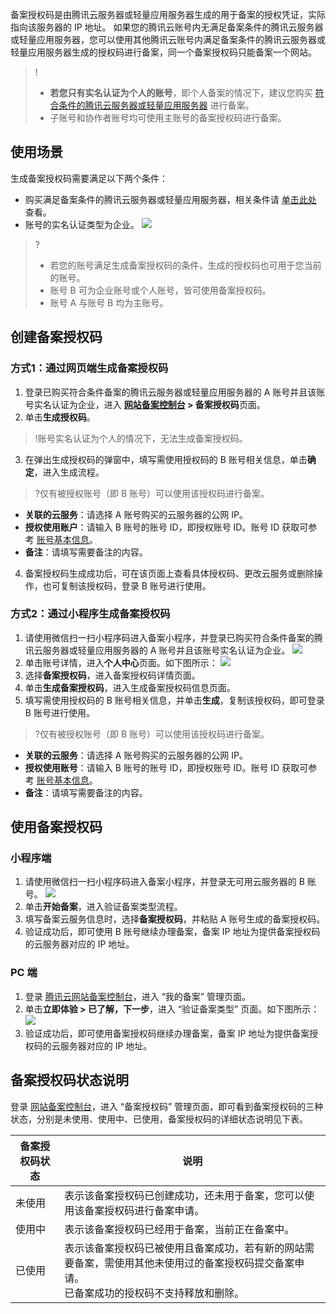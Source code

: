 备案授权码是由腾讯云服务器或轻量应用服务器生成的用于备案的授权凭证，实际指向该服务器的 IP 地址。
如果您的腾讯云账号内无满足备案条件的腾讯云服务器或轻量应用服务器，您可以使用其他腾讯云账号内满足备案条件的腾讯云服务器或轻量应用服务器生成的授权码进行备案，同一个备案授权码只能备案一个网站。

>!
>- **若您只有实名认证为个人的账号**，即个人备案的情况下，建议您购买 [符合条件的腾讯云服务器或轻量应用服务器](https://cloud.tencent.com/document/product/243/18908#record1) 进行备案。
>- 子账号和协作者账号均可使用主账号的备案授权码进行备案。

## 使用场景
生成备案授权码需要满足以下两个条件：
- 购买满足备案条件的腾讯云服务器或轻量应用服务器，相关条件请 [单击此处](https://cloud.tencent.com/document/product/243/18908#record1) 查看。
- 账号的实名认证类型为企业。
![](https://main.qcloudimg.com/raw/b85de62a913087cb4f9039fa000de2e5.jpg)
>?
>- 若您的账号满足生成备案授权码的条件，生成的授权码也可用于您当前的账号。 
>- 账号 B 可为企业账号或个人账号，皆可使用备案授权码。
>- 账号 A 与账号 B 均为主账号。

## 创建备案授权码
### 方式1：通过网页端生成备案授权码
1. 登录已购买符合条件备案的腾讯云服务器或轻量应用服务器的 A 账号并且该账号实名认证为企业，进入 **[网站备案控制台](https://console.cloud.tencent.com/beian) > 备案授权码**页面。
2. 单击**生成授权码**。
>!账号实名认证为个人的情况下，无法生成备案授权码。
3. 在弹出生成授权码的弹窗中，填写需使用授权码的 B 账号相关信息，单击**确定**，进入生成流程。
>?仅有被授权账号（即 B 账号）可以使用该授权码进行备案。
>
 - **关联的云服务**：请选择 A 账号购买的云服务器的公网 IP。
 - **授权使用账户**：请输入 B 账号的账号 ID，即授权账号 ID。账号 ID 获取可参考 [账号基本信息](https://cloud.tencent.com/document/product/378/11245)。
 - **备注**：请填写需要备注的内容。
4. 备案授权码生成成功后，可在该页面上查看具体授权码、更改云服务或删除操作，也可复制该授权码，登录 B 账号进行使用。

### 方式2：通过小程序生成备案授权码
1. 请使用微信扫一扫小程序码进入备案小程序，并登录已购买符合条件备案的腾讯云服务器或轻量应用服务器的 A 账号并且该账号实名认证为企业。
![](https://main.qcloudimg.com/raw/733c9e36fac545bfc6b216218818f26b.jpg)
2. 单击账号详情，进入**个人中心**页面。如下图所示：
![](https://main.qcloudimg.com/raw/9fe17cd4903266d1bbdc7315e233b194.jpg)
3. 选择**备案授权码**，进入备案授权码详情页面。
4. 单击**生成备案授权码**，进入生成备案授权码信息页面。
5. 填写需使用授权码的 B 账号相关信息，并单击**生成**，复制该授权码，即可登录 B 账号进行使用。
>?仅有被授权账号（即 B 账号）可以使用该授权码进行备案。
>
 - **关联的云服务**：请选择 A 账号购买的云服务器的公网 IP。
 - **授权使用账号**：请输入 B 账号的账号 ID，即授权账号 ID。账号 ID 获取可参考 [账号基本信息](https://cloud.tencent.com/document/product/378/11245)。
 - **备注**：请填写需要备注的内容。

## 使用备案授权码
### 小程序端
1. 请使用微信扫一扫小程序码进入备案小程序，并登录无可用云服务器的 B 账号。
![](https://main.qcloudimg.com/raw/733c9e36fac545bfc6b216218818f26b.jpg)
2. 单击**开始备案**，进入验证备案类型流程。
3. 填写备案云服务信息时，选择**备案授权码**，并粘贴 A 账号生成的备案授权码。
4. 验证成功后，即可使用 B 账号继续办理备案，备案 IP 地址为提供备案授权码的云服务器对应的 IP 地址。

### PC 端
1. 登录 [腾讯云网站备案控制台](https://console.cloud.tencent.com/beian)，进入 “我的备案” 管理页面。
2. 单击**立即体验 > 已了解，下一步**，进入 “验证备案类型” 页面。如下图所示：
![](https://main.qcloudimg.com/raw/556641b383057cf6c5885a14c26a8483.png)
3. 验证成功后，即可使用备案授权码继续办理备案，备案 IP 地址为提供备案授权码的云服务器对应的 IP 地址。

## 备案授权码状态说明
登录 [网站备案控制台](https://console.cloud.tencent.com/beian/authcode)，进入 “备案授权码” 管理页面，即可看到备案授权码的三种状态，分别是未使用、使用中、已使用，备案授权码的详细状态说明见下表。

| 备案授权码状态 | 说明                                                  |
|---------|-----------------------------------------------------|
| 未使用     | 表示该备案授权码已创建成功，还未用于备案，您可以使用该备案授权码进行备案申请。             |
| 使用中     | 表示该备案授权码已经用于备案，当前正在备案中。                             |
| 已使用     | 表示该备案授权码已被使用且备案成功，若有新的网站需要备案，需使用其他未使用过的备案授权码提交备案申请。<br>已备案成功的授权码不支持释放和删除。 |

